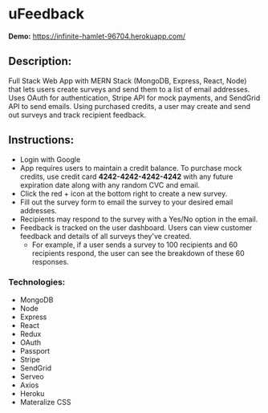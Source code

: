 # uFeedback 

**Demo:** https://infinite-hamlet-96704.herokuapp.com/

## Description:
Full Stack Web App with MERN Stack (MongoDB, Express, React, Node) that lets users create surveys and send them to a list of email addresses. 
Uses OAuth for authentication, Stripe API for mock payments, and SendGrid API to send emails.  Using purchased credits, a user may create and send out surveys and track recipient feedback. 

## Instructions:
* Login with Google
* App requires users to maintain a credit balance.  To purchase mock credits, use credit card **4242-4242-4242-4242** with any future expiration date along with any random CVC and email.
* Click the red + icon at the bottom right to create a new survey.
* Fill out the survey form to email the survey to your desired email addresses.
* Recipients may respond to the survey with a Yes/No option in the email.
* Feedback is tracked on the user dashboard.  Users can view customer feedback and details of all surveys they've created. 
  * For example, if a user sends a survey to 100 recipients and 60 recipients respond, the user can see the breakdown of these 60 responses. 

### Technologies:
* MongoDB
* Node
* Express
* React
* Redux 
* OAuth
* Passport
* Stripe
* SendGrid
* Serveo
* Axios
* Heroku
* Materalize CSS
